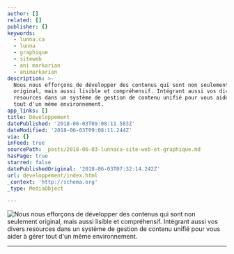 ```yaml
---
author: []
related: []
publisher: {}
keywords:
  - lunna.ca
  - lunna
  - graphique
  - siteweb
  - ani markarian
  - animarkarian
description: >-
  Nous nous efforçons de développer des contenus qui sont non seulement
  original, mais aussi lisible et compréhensif. Intégrant aussi vos divers
  resources dans un système de gestion de contenu unifié pour vous aider à gérer
  tout d'un même environnement.
app_links: []
title: Développement
datePublished: '2018-06-03T09:08:11.583Z'
dateModified: '2018-06-03T09:08:11.244Z'
via: {}
inFeed: true
sourcePath: _posts/2018-06-03-lunnaca-site-web-et-graphique.md
hasPage: true
starred: false
datePublishedOriginal: '2018-06-03T07:32:14.242Z'
url: developpement/index.html
_context: 'http://schema.org'
_type: MediaObject

---
```

![Nous nous efforçons de développer des contenus qui sont non seulement original, mais aussi lisible et compréhensif. Intégrant aussi vos divers resources dans un système de gestion de contenu unifié pour vous aider à gérer tout d'un même environnement.](https://the-grid-user-content.s3-us-west-2.amazonaws.com/d6b04c3f-23c1-4339-87cf-fb115ddb4877.jpg)

---